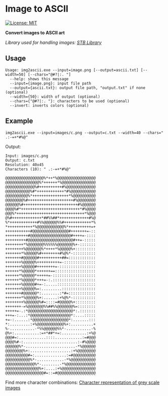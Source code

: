 # Image to ASCII

[![License: MIT](https://img.shields.io/badge/License-MIT-yellow.svg)](https://opensource.org/licenses/MIT)

**Convert images to ASCII art**

*Library used for handling images: [STB Library](https://github.com/nothings/stb)*


## Usage

```
Usage: img2ascii.exe --input=image.png [--output=ascii.txt] [--width=50] [--chars="@#?|:. "]
  --help: shows this message
  --input={image.png}: input file path
  --output={ascii.txt}: output file path, "output.txt" if none (optional)
  --width={50}: width of output (optional)
  --chars={"@#?|:. "}: characters to be used (optional)
  --invert: inverts colors (optional)
```

## Example

`img2ascii.exe --input=images/c.png --output=c.txt --width=40 --chars=" .:-=+*#%@"`

Output:

```
Input: images/c.png
Output: c.txt
Resolution: 40x45
Characters (10): " .:-=+*#%@"

@@@@@@@@@@@@@@@@@%*++*%@@@@@@@@@@@@@@@@@
@@@@@@@@@@@@@@@%*++++++*%@@@@@@@@@@@@@@@
@@@@@@@@@@@@@%#++++++++++#%@@@@@@@@@@@@@
@@@@@@@@@@@%#*++++++++++++*#%@@@@@@@@@@@
@@@@@@@@@@%*++++++++++++++++*%@@@@@@@@@@
@@@@@@@@%#++++++++++++++++++++#%@@@@@@@@
@@@@@@%#++++++++++++++++++++++++#%@@@@@@
@@@@%#*++++++++++++++++++++++++++*#%@@@@
@@@%*++++++++++++++++++++++++++++++*%@@@
@%#+++++++++++++*##%%##*+++++++++++++#%@
%*++++++++++++#%%@@@@@@%%#++++++++++++*%
*+++++++++++*%@@@@@@@@@@@@%*++++++++++=+
+++++++++++#@@@@@@@@@@@@@@@@#+++++++=-::
++++++++++#@@@@@@@@@@@@@@@@@@#++++=-::::
+++++++++#@@@@@@@@@@@@@@@@@@@@#++=-:::::
++++++++*%@@@@@@@%%%%%%@@@@@@@%+-:::::::
++++++++%@@@@@@@%*++++*%@@@@@%+:::::::::
+++++++*%@@@@@%#++++++++#%@%*-::::::::::
+++++++#@@@@@@#++++++++++##=::::::::::::
+++++++%@@@@@%++++++++++=-::::::::::::::
+++++++%@@@@@#++++++++=-::::::::::::::::
++++++*%@@@@@*++++++==::::::::::::::::::
++++++*%@@@@@*+++++=-:::::::::::::::::::
++++++*%@@@@@*+++=-:.:::::::::::::::::::
+++++++%@@@@@#+=-:.....:::::::::::::::::
+++++++%@@@@@%=:.........:::::::::::::::
+++++++#@@@@@@*:........:*#=::::::::::::
+++++++*%@@@@@%+:......:+%@%*-::::::::::
++++++++%@@@@@@%#=::::=#@@@@@%+:::::::::
+++++++-=%@@@@@@@%%##%%@@@@@@@%=::::::::
+++++=-.:*@@@@@@@@@@@@@@@@@@@@*:.:::::::
+++=-:...:*@@@@@@@@@@@@@@@@@@*:....:::::
+=-:......:*@@@@@@@@@@@@@@@@*:.......:::
*:.........:+%@@@@@@@@@@@@%+:..........+
%-...........-*%%@@@@@@%%*-...........-%
@%+:...........:=+*##*+=:...........:+%@
@@@#=:............::::............:=#@@@
@@@@%#-:........................:-#%@@@@
@@@@@@%*-......................-*%@@@@@@
@@@@@@@@%+:..................:+%@@@@@@@@
@@@@@@@@@@#=:..............:=#@@@@@@@@@@
@@@@@@@@@@@%*-............-*%@@@@@@@@@@@
@@@@@@@@@@@@@%*-........-*%@@@@@@@@@@@@@
@@@@@@@@@@@@@@@%+:....:+%@@@@@@@@@@@@@@@
@@@@@@@@@@@@@@@@@#=::=#@@@@@@@@@@@@@@@@@
```

Find more character combinations: [Character representation of grey scale images](http://paulbourke.net/dataformats/asciiart/)